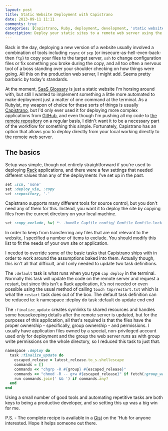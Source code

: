 ```yaml
---
layout: post
title: Static Website Deployment with Capistrano
date: 2013-09-11 11:11
comments: true
categories: [Capistrano, Ruby, deployment, development, 'static website']
description: Deploy your static sites to a remote web server using the tool you already know, Capistrano.
---
```

Back in the day, deploying a new version of a website usually involved a combination of tools including `rsync` or `scp` (or insecure-as-hell-even-back-then `ftp`) to copy your files to the target server, `ssh` to change configuration files or fix something you broke during the copy, and all too often a nervous tool of a boss standing over your shoulder checking on how things were going. All this on the production web server, I might add. Seems pretty barbaric by today's standards.

At the moment, [SaaS Glossary][1] is just a static website I'm horsing around with, but still I wanted to implement something a little more automated to make deployment just a matter of one command at the terminal. As a Rubyist, my weapon of choice for these sorts of things is usually [Capistrano][2], but I'd only ever used it for deploying more complex applications from [GitHub][3], and even though I'm pushing all my code to [the remote repository][4] on a regular basis, I didn't want it to be a necessary part of the workflow for something this simple. Fortunately, Capistrano has an option that allows you to deploy directly from your local working directly to the remote web server.<!--more-->

## The basics

Setup was simple, though not entirely straightforward if you're used to deploying [Rack][5] applications, and there were a few settings that needed different values than any of the deployments I've set up in the past.
```ruby
set :scm, 'none'
set :deploy_via, :copy
set :repository, '.'
```
Capistrano supports many different tools for source control, but you don't need any of them for this. Instead, you want it to deploy the site by copying files from the current directory on your local machine.
```ruby
set :copy_exclude, %w( *~ .bundle Capfile config/ Gemfile Gemfile.lock bin/ deploy.rb vendor/ .git/ .gitignore )
```
In order to keep from transferring any files that are not relevant to the website, I specified a number of items to exclude. You should modify this list to fit the needs of your own site or application.

I needed to override some of the basic tasks that Capistrano ships with in order to work around the assumptions baked into them. Actually though, this isn't all that difficult, and I only needed to update two task definitions.

The `:default` task is what runs when you type `cap deploy` in the terminal. Normally this task will update the code on the remote server and request a restart, but since this isn't a Rack application, it's not needed or even possible using the usual method of calling `touch tmp/restart.txt` which is what the `restart` task does out of the box. The default task definition can be reduced to: k namespace :deploy do task :default do update end end

The `:finalize_update` creates symlinks to shared resources and handles some housekeeping details after the remote server is updated, but for the purposes of this application, all that's required is that the files have the proper ownership - specifically, group ownership - and permissions. I usually have application files owned by a special, non-privileged account used only for deployment and the group the web server runs as with group write permissions on the whole directory, so I reduced this task to just that.
```ruby
namespace :deploy do
  task :finalize_update do
    escaped_release = latest_release.to_s.shellescape
	commands = []
	commands << "chgrp -R #{group} #{escaped_release}"
	commands << "chmod -R -- g+w #{escaped_release}" if fetch(:group_writable, true)
	run commands.join(' && ') if commands.any?
  end
end
```
Using a small number of good tools and automating repetitive tasks are both keys to being a productive developer, and so setting this up was a big win for me.

P.S. - The complete recipe is available in a [Gist][6] on the 'Hub for anyone interested. Hope it helps someone out there.

[1]: http://saasglossary.com/
[2]: http://www.capistranorb.com/
[3]: https://github.com/
[4]: https://github.com/chriskottom/saas_glossary
[5]: http://rack.github.io/
[6]: https://gist.github.com/chriskottom/6507003
